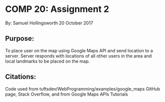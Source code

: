COMP 20: Assignment 2
=====================
By: Samuel Hollingsworth
20 October 2017

Purpose:
------------------------------
To place user on the map using Google Maps API and send location to a server. Server responds with locations of all other
users in the area and local landmarks to be placed on the map.

Citations:
----------
Code used from tuftsdev/WebProgramming/examples/google_maps GitHub page, Stack Overflow, and from Google Maps APIs Tutorials
